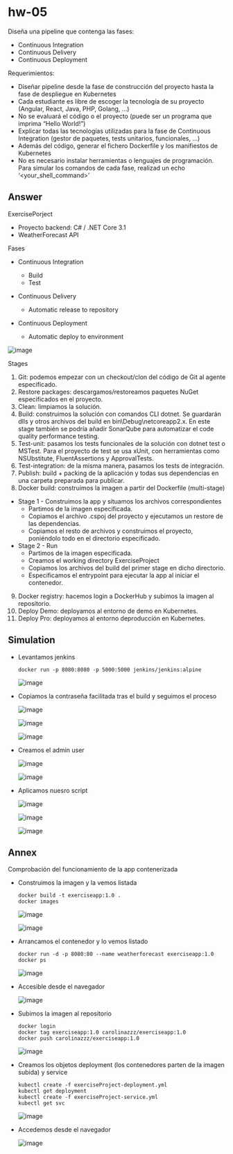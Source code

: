 # hw-05

Diseña una pipeline que contenga las fases:
- Continuous Integration
- Continuous Delivery
- Continuous Deployment

Requerimientos:
- Diseñar pipeline desde la fase de construcción del proyecto hasta la fase de despliegue en Kubernetes
- Cada estudiante es libre de escoger la tecnología de su proyecto (Angular, React, Java, PHP, Golang, …)
- No se evaluará el código o el proyecto (puede ser un programa que imprima “Hello World!”)
- Explicar todas las tecnologías utilizadas para la fase de Continuous Integration (gestor de paquetes, tests unitarios, funcionales, …)
- Además del código, generar el fichero Dockerfile y los manifiestos de Kubernetes
- No es necesario instalar herramientas o lenguajes de programación. Para simular los comandos de cada fase, realizad un echo ‘<your_shell_command>’

## Answer

ExercisePorject
- Proyecto backend: C# / .NET Core 3.1
- WeatherForecast API 

Fases
- Continuous Integration
    - Build
    - Test

- Continuous Delivery
    - Automatic release to repository

- Continuous Deployment
    - Automatic deploy to environment

![image](./images/17.png)

Stages
1. Git: podemos empezar con un checkout/clon del código de Git al agente especificado.
2. Restore packages: descargamos/restoreamos paquetes NuGet especificados en el proyecto.
3. Clean: limpiamos la solución.
4. Build: construimos la solución con comandos CLI dotnet. Se guardarán dlls y otros archivos del build en bin\Debug\netcoreapp2.x. En este stage también se podría añadir SonarQube para automatizar el code quality performance testing.
5. Test-unit: pasamos los tests funcionales de la solución con dotnet test o MSTest. Para el proyecto de test se usa xUnit, con herramientas como NSUbstitute, FluentAssertions y ApprovalTests.
6. Test-integration: de la misma manera, pasamos los tests de integración.
7. Publish: build + packing de la aplicación y todas sus dependencias en una carpeta preparada para publicar.
8. Docker build: construimos la imagen a partir del Dockerfile (multi-stage)
- Stage 1 - Construimos la app y situamos los archivos correspondientes
    - Partimos de la imagen especificada.
    - Copiamos el archivo .cspoj del proyecto y ejecutamos un restore de las dependencias.
    - Copiamos el resto de archivos y construimos el proyecto, poniéndolo todo en el directorio especificado.
- Stage 2 - Run
    - Partimos de la imagen especificada.
    - Creamos el working directory ExerciseProject
    - Copiamos los archivos del build del primer stage en dicho directorio.
    - Especificamos el entrypoint para ejecutar la app al iniciar el contenedor.
9. Docker registry: hacemos login a DockerHub y subimos la imagen al repositorio.
10. Deploy Demo: deployamos al entorno de demo en Kubernetes.
11. Deploy Pro: deployamos al entorno deproducción en Kubernetes.

## Simulation

- Levantamos jenkins
    ~~~
    docker run -p 8080:8080 -p 5000:5000 jenkins/jenkins:alpine
    ~~~

    ![image](./images/8.png)

- Copiamos la contraseña facilitada tras el build y seguimos el proceso

    ![image](./images/9.png)

    ![image](./images/10.png)

    ![image](./images/11.png)

- Creamos el admin user

    ![image](./images/12.png)

    ![image](./images/13.png)

- Aplicamos nuesro script

    ![image](./images/14.png)

    ![image](./images/15.png)

    ![image](./images/16.png)

## Annex

Comprobación del funcionamiento de la app contenerizada

- Construimos la imagen y la vemos listada
    ~~~
    docker build -t exerciseapp:1.0 .
    docker images
    ~~~

    ![image](./images/1.png)

    ![image](./images/2.png)

- Arrancamos el contenedor y lo vemos listado
    ~~~
    docker run -d -p 8080:80 --name weatherforecast exerciseapp:1.0
    docker ps
    ~~~

    ![image](./images/3.png)

- Accesible desde el navegador

    ![image](./images/4.png)

- Subimos la imagen al repositorio
    ~~~
    docker login
    docker tag exerciseapp:1.0 carolinazzz/exerciseapp:1.0 
    docker push carolinazzz/exerciseapp:1.0
    ~~~

    ![image](./images/5.png)

- Creamos los objetos deployment (los contenedores parten de la imagen subida) y service
    ~~~
    kubectl create -f exerciseProject-deployment.yml
    kubectl get deployment
    kubectl create -f exerciseProject-service.yml
    kubectl get svc
    ~~~

    ![image](./images/6.png)

- Accedemos desde el navegador

    ![image](./images/7.png)
